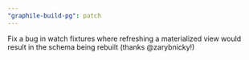 ```yaml
---
"graphile-build-pg": patch
---
```


Fix a bug in watch fixtures where refreshing a materialized view would result in
the schema being rebuilt (thanks @zarybnicky!)
